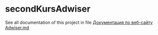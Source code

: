 # secondKursAdwiser
See all documentation of this project in file [Документация по веб-сайту Adwiser.md](https://github.com/Asfering/secondKursAdwiser/blob/main/Документация%20по%20веб-сайту%20Adwiser.md])
